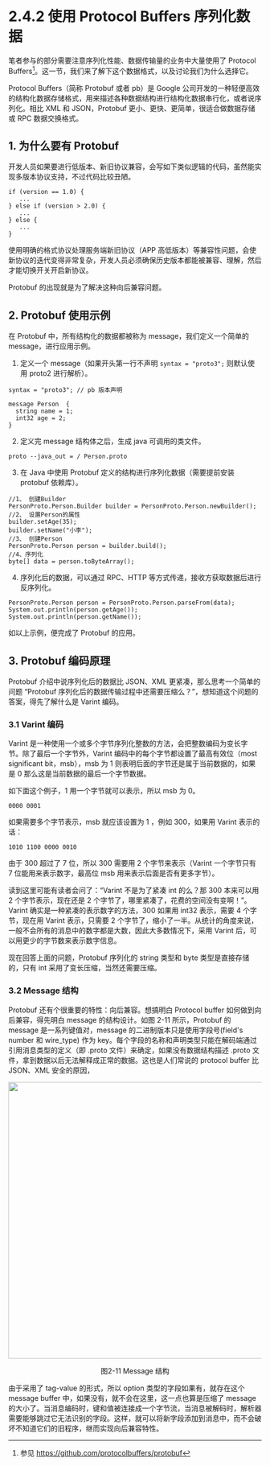 # 2.4.2 使用 Protocol Buffers 序列化数据

笔者参与的部分需要注意序列化性能、数据传输量的业务中大量使用了 Protocol Buffers[^1]。这一节，我们来了解下这个数据格式，以及讨论我们为什么选择它。

Protocol Buffers（简称 Protobuf 或者 pb）是 Google 公司开发的一种轻便高效的结构化数据存储格式，用来描述各种数据结构进行结构化数据串行化，或者说序列化。相比 XML 和 JSON，Protobuf 更小、更快、更简单，很适合做数据存储或 RPC 数据交换格式。

## 1. 为什么要有 Protobuf

开发人员如果要进行低版本、新旧协议兼容，会写如下类似逻辑的代码，虽然能实现多版本协议支持，不过代码比较丑陋。

```plain
if (version == 1.0) {
   ...
} else if (version > 2.0) {
   ...
} else {
   ...
}
```
使用明确的格式协议处理服务端新旧协议（APP 高低版本）等兼容性问题，会使新协议的迭代变得非常复杂，开发人员必须确保历史版本都能被兼容、理解，然后才能切换开关开启新协议。

Protobuf 的出现就是为了解决这种向后兼容问题。

## 2. Protobuf 使用示例 

在 Protobuf 中，所有结构化的数据都被称为 message，我们定义一个简单的 message，进行应用示例。

1. 定义一个 message（如果开头第一行不声明 `syntax = "proto3";` 则默认使用 proto2 进行解析）。

```plain
syntax = "proto3"; // pb 版本声明

message Person  { 
  string name = 1;
  int32 age = 2;
}  
```

2. 定义完 message 结构体之后，生成 java 可调用的类文件。

```plain
proto --java_out = / Person.proto
```

3. 在 Java 中使用 Protobuf 定义的结构进行序列化数据（需要提前安装 protobuf 依赖库）。

```plain
//1、 创建Builder
PersonProto.Person.Builder builder = PersonProto.Person.newBuilder();
//2、 设置Person的属性
builder.setAge(35);
builder.setName("小李");
//3、 创建Person
PersonProto.Person person = builder.build();
//4、序列化
byte[] data = person.toByteArray();
```

4. 序列化后的数据，可以通过 RPC、HTTP 等方式传递，接收方获取数据后进行反序列化。
```plain
PersonProto.Person person = PersonProto.Person.parseFrom(data);
System.out.println(person.getAge());
System.out.println(person.getName());
```

如以上示例，便完成了 Protobuf 的应用。

## 3. Protobuf 编码原理

Protobuf 介绍中说序列化后的数据比 JSON、XML 更紧凑，那么思考一个简单的问题 “Protobuf 序列化后的数据传输过程中还需要压缩么？”，想知道这个问题的答案，得先了解什么是 Varint 编码。

### 3.1 Varint 编码

Varint 是一种使用一个或多个字节序列化整数的方法，会把整数编码为变长字节。除了最后一个字节外，Varint 编码中的每个字节都设置了最高有效位（most significant bit，msb），msb 为 1 则表明后面的字节还是属于当前数据的，如果是 0 那么这是当前数据的最后一个字节数据。

如下面这个例子，1 用一个字节就可以表示，所以 msb 为 0。
```plain
0000 0001
```
如果需要多个字节表示，msb 就应该设置为 1 ，例如 300，如果用 Varint 表示的话：

```plain
1010 1100 0000 0010
```

由于 300 超过了 7 位，所以 300 需要用 2 个字节来表示（Varint 一个字节只有 7 位能用来表示数字，最高位 msb 用来表示后面是否有更多字节）。

读到这里可能有读者会问了：“Varint 不是为了紧凑 int 的么？那 300 本来可以用 2 个字节表示，现在还是 2 个字节了，哪里紧凑了，花费的空间没有变啊！”。Varint 确实是一种紧凑的表示数字的方法，300 如果用 int32 表示，需要 4 个字节，现在用 Varint 表示，只需要 2 个字节了，缩小了一半。从统计的角度来说，一般不会所有的消息中的数字都是大数，因此大多数情况下，采用 Varint 后，可以用更少的字节数来表示数字信息。

现在回答上面的问题，Protobuf 序列化的 string 类型和 byte 类型是直接存储的，只有 int 采用了变长压缩，当然还需要压缩。

### 3.2 Message 结构

Protobuf 还有个很重要的特性：向后兼容。想搞明白 Protocol buffer 如何做到向后兼容，得先明白 message 的结构设计。如图 2-11 所示，Protobuf 的 message 是一系列键值对，message 的二进制版本只是使用字段号(field's number 和 wire_type) 作为 key。每个字段的名称和声明类型只能在解码端通过引用消息类型的定义（即 .proto 文件）来确定，如果没有数据结构描述 .proto 文件，拿到数据以后无法解释成正常的数据。这也是人们常说的 protocol buffer 比 JSON、XML 安全的原因，

<div  align="center">
	<img src="../assets/protobuf_example.png" width = "550"  align=center />
	<p>图2-11 Message 结构</p>
</div> 

由于采用了 tag-value 的形式，所以 option 类型的字段如果有，就存在这个 message buffer 中，如果没有，就不会在这里，这一点也算是压缩了 message 的大小了。当消息编码时，键和值被连接成一个字节流，当消息被解码时，解析器需要能够跳过它无法识别的字段。这样，就可以将新字段添加到消息中，而不会破坏不知道它们的旧程序，继而实现向后兼容特性。


[^1]: 参见 https://github.com/protocolbuffers/protobuf